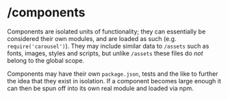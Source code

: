 # /components

Components are isolated units of functionality; they can essentially be considered their own modules, and are loaded as such (e.g. `require('carousel')`). They may include similar data to `/assets` such as fonts, images, styles and scripts, but unlike `/assets` these files do _not_ belong to the global scope.

Components may have their own `package.json`, tests and the like to further the idea that they exist in isolation. If a component becomes large enough it can then be spun off into its own real module and loaded via npm.
